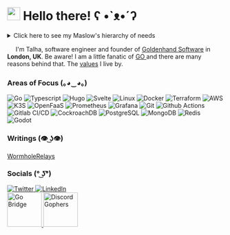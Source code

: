 <h1><img src="https://emojis.slackmojis.com/emojis/images/1643514331/3037/gopher_coffee.gif?1643514331" width="30"/> Hello there! ʕ •`ᴥ•´ʔ</h1>

<details>
  <summary> Click here to see my Maslow's hierarchy of needs</summary>  
  
  ![maslow-gopher](https://user-images.githubusercontent.com/22800416/174462164-cdac351f-6e39-4426-b360-bd73a9921c56.png)
</details>

<p>&nbsp;&nbsp;&nbsp;&nbsp; I'm Talha, software engineer and founder of <a href="https://www.goldenhandsoftware.co.uk/" target="_blank">Goldenhand Software<a/> in <img src='https://github.com/madebybowtie/FlagKit/blob/master/Assets/PNG/GB%402x.png?raw=true' width='21' height='15'> <b>London, UK</b>. Be aware! I am a little fanatic of <a href="https://go.dev" target="_blank">GO <a/> and there are many reasons behind that. The <a href="https://golang.org/conduct" target="_blank">values</a> I live by. </p>
  
<h3>Areas of Focus (｡◕‿◕｡)</h3>
<p>
  <!-- core languages used 7/24 -->
  <img alt="Go" src="https://img.shields.io/badge/-Go-00ADD8?style=flat-square&logo=go&logoColor=white" />
  <img alt="Typescript" src="https://img.shields.io/badge/-Typescript-3178C6?style=flat-square&logo=typescript&logoColor=white" />
  
  <!-- frontend tooling -->
  <img alt="Hugo" src="https://img.shields.io/badge/-Hugo-FF4088?style=flat-square&logo=hugo&logoColor=white" />
  <img alt="Svelte" src="https://img.shields.io/badge/-Svelte-FF3E00?style=flat-square&logo=svelte&logoColor=white" />
  
  <!-- infrastructure -->
  <img alt="Linux" src="https://img.shields.io/badge/-Linux-FCC624?style=flat-square&logo=linux&logoColor=black" />
  <img alt="Docker" src="https://img.shields.io/badge/-Docker-46a2f1?style=flat-square&logo=docker&logoColor=white" />  
  <img alt="Terraform" src="https://img.shields.io/badge/-Terraform-844fba?style=flat-square&logo=terraform&logoColor=white" />
  <img alt="AWS" src="https://img.shields.io/badge/-AWS-232F3E?style=flat-square&logo=amazonaws&logoColor=FF9900" />
  <img alt="K3S" src="https://img.shields.io/badge/-K3S-FFC61C?style=flat-square&logo=k3s&logoColor=black" />
  <img alt="OpenFaaS" src="https://img.shields.io/badge/-OpenFaaS-3B5EE9?style=flat-square&logo=openfaas&logoColor=white" />
  <img alt="Prometheus" src="https://img.shields.io/badge/-Prometheus-E6522C?style=flat-square&logo=prometheus&logoColor=white" />
  <img alt="Grafana" src="https://img.shields.io/badge/-Grafana-F46800?style=flat-square&logo=grafana&logoColor=white" />
  
  <!-- git gud -->
  <img alt="Git" src="https://img.shields.io/badge/-Git-F05033?style=flat-square&logo=git&logoColor=white" />
  <img alt="Github Actions" src="https://img.shields.io/badge/-Github_Actions-2088FF?style=flat-square&logo=github-actions&logoColor=white" />
  <img alt="Gitlab CI/CD" src="https://img.shields.io/badge/-Gitlab_CI/CD-F0F0F0?style=flat-square&logo=gitlab&logoColor=white" />
  
  <!-- storage -->
  <img alt="CockroachDB" src="https://img.shields.io/badge/-CockroachDB-6933FF?style=flat-square&logo=cockroachlabs&logoColor=white" />
  <img alt="PostgreSQL" src="https://img.shields.io/badge/-PostgreSQL-336791?style=flat-square&logo=postgresql&logoColor=white" />
  <img alt="MongoDB" src="https://img.shields.io/badge/-MongoDB-4DB33D?style=flat-square&logo=mongodb&logoColor=white" />
  <img alt="Redis" src="https://img.shields.io/badge/-Redis-D82C20?style=flat-square&logo=redis&logoColor=white" />
  
  <!-- hobby -->
  <img alt="Godot" src="https://img.shields.io/badge/-Godot-478CBF?style=flat-square&logo=godotengine&logoColor=white" />
</p>
  
<h3> Writings (👁 ͜ʖ👁) </h3>
<p>
  <a href="https://wormholerelays.com/" target="_blank"> WormholeRelays </a>
</p>

<h3>Socials (° ͜ʖ͡°)</h3>
<p>
  <a href="https://twitter.com/mr_wormhole" target="_blank">
    <img alt="Twitter" src="https://img.shields.io/badge/twitter-%231DA1F2.svg?&style=for-the-badge&logo=twitter&logoColor=white" />
  </a> 
  <a href="https://www.linkedin.com/in/talha-altinel/" target="_blank">
    <img alt="LinkedIn" src="https://img.shields.io/badge/linkedin-%230077B5.svg?&style=for-the-badge&logo=linkedin&logoColor=white" />
  </a> 
  <br />
  <a href="https://forum.golangbridge.org/u/mrwormhole/summary" target="_blank">
    <img alt="Go Bridge" src="https://pbs.twimg.com/profile_images/1100533079796600833/s5Krj_8A_400x400.jpg" height="80" />
  </a>
  <a href="https://discord.gg/qtAaswfAs9" target="_blank">
    <img alt="Discord Gophers" src="https://cdn.discordapp.com/icons/118456055842734083/58e28cb37cb75fbda97b4bb5c3744d45.png" height="80" />
  </a>
</p>
